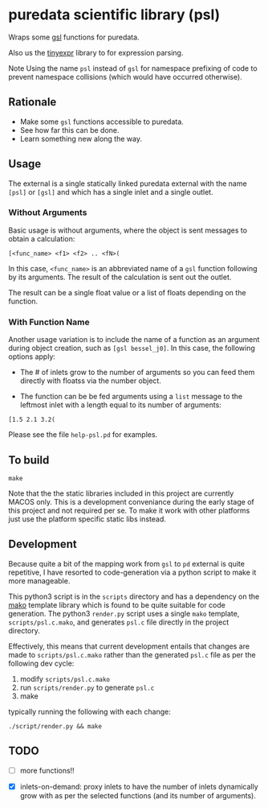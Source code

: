 # puredata scientific library (psl)

Wraps some [gsl](https://www.gnu.org/software/gsl/) functions for puredata.

Also us the [tinyexpr](https://github.com/codeplea/tinyexpr) library to for
expression parsing.

Note Using the name `psl` instead of `gsl` for namespace prefixing of code to prevent namespace collisions (which would have occurred otherwise).

## Rationale

- Make some `gsl` functions accessible to puredata.
- See how far this can be done.
- Learn something new along the way.

## Usage

The external is a single statically linked puredata external with the name `[psl]` or `[gsl]` and which has a single inlet and a single outlet.

### Without Arguments

Basic usage is without arguments, where the object is sent messages to obtain a calculation:

```
[<func_name> <f1> <f2> .. <fN>(
```

In this case, `<func_name>` is an abbreviated name of a `gsl` function following by its arguments. The result of the calculation is sent out the outlet.

The result can be a single float value or a list of floats depending on the function.

### With Function Name

Another usage variation is to include the name of a function as an argument during object creation, such as `[gsl bessel_j0]`. In this case, the following options apply:

- The # of inlets grow to the number of arguments so you can feed them directly with floatss via the number object.


- The function can be be fed arguments using a `list` message to the leftmost inlet with a length equal to its number of arguments:

```
[1.5 2.1 3.2(
```

Please see the file `help-psl.pd` for examples.


## To build


```
make
```

Note that the the static libraries included in this project are currently MACOS only. This is a development conveniance during the early stage of this project and not required per se. To make it work with other platforms just use the platform specific static libs instead.


## Development

Because quite a bit of the mapping work from `gsl` to `pd` external is quite repetitive, I have resorted to code-generation via a python script to make it more manageable.

This python3 script is in the `scripts` directory and has a dependency on the [mako](https://www.makotemplates.org) template library which is found to be quite suitable for code generation. The python3 `render.py` script uses a single `mako` template, `scripts/psl.c.mako`, and generates `psl.c` file directly in the project directory.

Effectively, this means that current development entails that changes are made to `scripts/psl.c.mako` rather than the generated `psl.c` file as per the following dev cycle:

1. modify `scripts/psl.c.mako`
2. run `scripts/render.py` to generate `psl.c`
3. make

typically running the following with each change:

```
./script/render.py && make
```

## TODO

- [ ] more functions!!

- [x] inlets-on-demand: proxy inlets to have the number of inlets dynamically grow with as per the selected functions (and its number of arguments).


